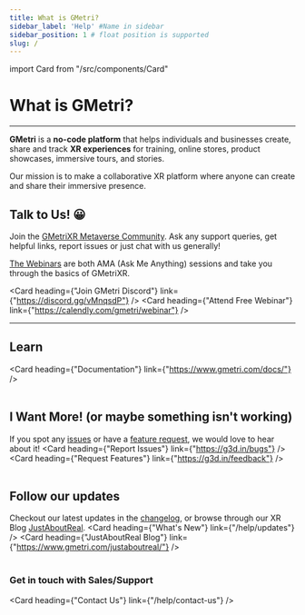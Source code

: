 ```yaml
---
title: What is GMetri?
sidebar_label: 'Help' #Name in sidebar
sidebar_position: 1 # float position is supported
slug: /
---
```

import Card from "/src/components/Card"

# What is GMetri?

--- 

**GMetri** is a **no-code platform** that helps individuals and businesses create, share and track **XR experiences** for training, online stores, product showcases, immersive tours, and stories.

Our mission is to make a collaborative XR platform where anyone can create and share their immersive presence.

## Talk to Us! 😀

Join the [GMetriXR Metaverse Community](https://discord.gg/vMnqsdP). Ask any support queries, get helpful links, report issues or just chat with us generally!

[The Webinars](https://calendly.com/gmetri/webinar) are both AMA (Ask Me Anything) sessions and take you through the basics of GMetriXR.

<Card heading={"Join GMetri Discord"} link={"https://discord.gg/vMnqsdP"} /> <Card heading={"Attend Free Webinar"} link={"https://calendly.com/gmetri/webinar"} /> 
<br />

---

## Learn

<Card heading={"Documentation"} link={"https://www.gmetri.com/docs/"} />
<br />
<br />

## I Want More! (or maybe something isn't working)

If you spot any [issues](https://g3d.in/bugs) or have a [feature request](https://g3d.in/feedback), we would love to hear about it!
<Card heading={"Report Issues"} link={"https://g3d.in/bugs"} />
<Card heading={"Request Features"} link={"https://g3d.in/feedback"} />
<br /><br />

## Follow our updates

Checkout our latest updates in the [changelog](/help/updates), or browse through our XR Blog [JustAboutReal](https://www.gmetri.com/justaboutreal/).
<Card heading={"What's New"} link={"/help/updates"} /> <Card heading={"JustAboutReal Blog"} link={"https://www.gmetri.com/justaboutreal/"} />
<br /><br />

### Get in touch with Sales/Support

<Card heading={"Contact Us"} link={"/help/contact-us"} />
